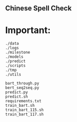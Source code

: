 ## Chinese Spell Check

# Important:
    ./data
    ./logs
    ./milestone
    ./models
    ./predict
    ./scripts
    ./tmp
    ./utils
    
    bart_through.py
    bert_seq2seq.py
    predict.py
    predict.sh
    requirements.txt
    train_bart.sh
    train_bart_115.sh
    train_bart_117.sh


